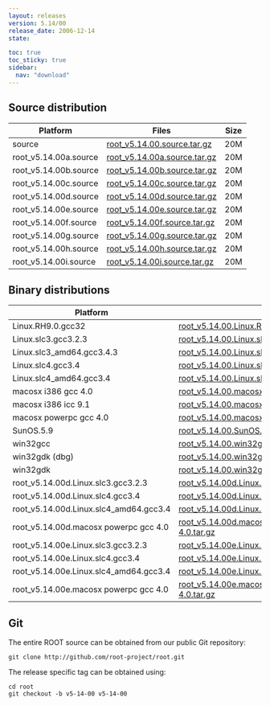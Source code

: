 ```yaml
---
layout: releases
version: 5.14/00
release_date: 2006-12-14
state:

toc: true
toc_sticky: true
sidebar:
  nav: "download"
---
```



## Source distribution

| Platform       | Files | Size |
|-----------|-------|-----|
| source | [root_v5.14.00.source.tar.gz](https://root.cern.ch/download/root_v5.14.00.source.tar.gz) |  20M |
| root_v5.14.00a.source | [root_v5.14.00a.source.tar.gz](https://root.cern.ch/download/root_v5.14.00a.source.tar.gz) |  20M |
| root_v5.14.00b.source | [root_v5.14.00b.source.tar.gz](https://root.cern.ch/download/root_v5.14.00b.source.tar.gz) |  20M |
| root_v5.14.00c.source | [root_v5.14.00c.source.tar.gz](https://root.cern.ch/download/root_v5.14.00c.source.tar.gz) |  20M |
| root_v5.14.00d.source | [root_v5.14.00d.source.tar.gz](https://root.cern.ch/download/root_v5.14.00d.source.tar.gz) |  20M |
| root_v5.14.00e.source | [root_v5.14.00e.source.tar.gz](https://root.cern.ch/download/root_v5.14.00e.source.tar.gz) |  20M |
| root_v5.14.00f.source | [root_v5.14.00f.source.tar.gz](https://root.cern.ch/download/root_v5.14.00f.source.tar.gz) |  20M |
| root_v5.14.00g.source | [root_v5.14.00g.source.tar.gz](https://root.cern.ch/download/root_v5.14.00g.source.tar.gz) |  20M |
| root_v5.14.00h.source | [root_v5.14.00h.source.tar.gz](https://root.cern.ch/download/root_v5.14.00h.source.tar.gz) |  20M |
| root_v5.14.00i.source | [root_v5.14.00i.source.tar.gz](https://root.cern.ch/download/root_v5.14.00i.source.tar.gz) |  20M |


## Binary distributions

| Platform       | Files | Size |
|-----------|-------|-----|
| Linux.RH9.0.gcc32 | [root_v5.14.00.Linux.RH9.0.gcc32.tar.gz](https://root.cern.ch/download/root_v5.14.00.Linux.RH9.0.gcc32.tar.gz) |  44M |
| Linux.slc3.gcc3.2.3 | [root_v5.14.00.Linux.slc3.gcc3.2.3.tar.gz](https://root.cern.ch/download/root_v5.14.00.Linux.slc3.gcc3.2.3.tar.gz) |  41M |
| Linux.slc3_amd64.gcc3.4.3 | [root_v5.14.00.Linux.slc3_amd64.gcc3.4.3.tar.gz](https://root.cern.ch/download/root_v5.14.00.Linux.slc3_amd64.gcc3.4.3.tar.gz) |  45M |
| Linux.slc4.gcc3.4 | [root_v5.14.00.Linux.slc4.gcc3.4.tar.gz](https://root.cern.ch/download/root_v5.14.00.Linux.slc4.gcc3.4.tar.gz) |  37M |
| Linux.slc4_amd64.gcc3.4 | [root_v5.14.00.Linux.slc4_amd64.gcc3.4.tar.gz](https://root.cern.ch/download/root_v5.14.00.Linux.slc4_amd64.gcc3.4.tar.gz) |  36M |
| macosx i386 gcc 4.0 | [root_v5.14.00.macosx-i386-gcc-4.0.tar.gz](https://root.cern.ch/download/root_v5.14.00.macosx-i386-gcc-4.0.tar.gz) |  36M |
| macosx i386 icc 9.1 | [root_v5.14.00.macosx-i386-icc-9.1.tar.gz](https://root.cern.ch/download/root_v5.14.00.macosx-i386-icc-9.1.tar.gz) |  71M |
| macosx powerpc gcc 4.0 | [root_v5.14.00.macosx-powerpc-gcc-4.0.tar.gz](https://root.cern.ch/download/root_v5.14.00.macosx-powerpc-gcc-4.0.tar.gz) |  36M |
| SunOS.5.9 | [root_v5.14.00.SunOS.5.9.tar.gz](https://root.cern.ch/download/root_v5.14.00.SunOS.5.9.tar.gz) |  41M |
| win32gcc | [root_v5.14.00.win32gcc.tar.gz](https://root.cern.ch/download/root_v5.14.00.win32gcc.tar.gz) |  40M |
| win32gdk (dbg) | [root_v5.14.00.win32gdk.debug.tar.gz](https://root.cern.ch/download/root_v5.14.00.win32gdk.debug.tar.gz) |  77M |
| win32gdk | [root_v5.14.00.win32gdk.tar.gz](https://root.cern.ch/download/root_v5.14.00.win32gdk.tar.gz) |  41M |
| root_v5.14.00d.Linux.slc3.gcc3.2.3 | [root_v5.14.00d.Linux.slc3.gcc3.2.3.tar.gz](https://root.cern.ch/download/root_v5.14.00d.Linux.slc3.gcc3.2.3.tar.gz) |  36M |
| root_v5.14.00d.Linux.slc4.gcc3.4 | [root_v5.14.00d.Linux.slc4.gcc3.4.tar.gz](https://root.cern.ch/download/root_v5.14.00d.Linux.slc4.gcc3.4.tar.gz) |  37M |
| root_v5.14.00d.Linux.slc4_amd64.gcc3.4 | [root_v5.14.00d.Linux.slc4_amd64.gcc3.4.tar.gz](https://root.cern.ch/download/root_v5.14.00d.Linux.slc4_amd64.gcc3.4.tar.gz) |  38M |
| root_v5.14.00d.macosx powerpc gcc 4.0 | [root_v5.14.00d.macosx-powerpc-gcc-4.0.tar.gz](https://root.cern.ch/download/root_v5.14.00d.macosx-powerpc-gcc-4.0.tar.gz) |  36M |
| root_v5.14.00e.Linux.slc3.gcc3.2.3 | [root_v5.14.00e.Linux.slc3.gcc3.2.3.tar.gz](https://root.cern.ch/download/root_v5.14.00e.Linux.slc3.gcc3.2.3.tar.gz) |  36M |
| root_v5.14.00e.Linux.slc4.gcc3.4 | [root_v5.14.00e.Linux.slc4.gcc3.4.tar.gz](https://root.cern.ch/download/root_v5.14.00e.Linux.slc4.gcc3.4.tar.gz) |  37M |
| root_v5.14.00e.Linux.slc4_amd64.gcc3.4 | [root_v5.14.00e.Linux.slc4_amd64.gcc3.4.tar.gz](https://root.cern.ch/download/root_v5.14.00e.Linux.slc4_amd64.gcc3.4.tar.gz) |  38M |
| root_v5.14.00e.macosx powerpc gcc 4.0 | [root_v5.14.00e.macosx-powerpc-gcc-4.0.tar.gz](https://root.cern.ch/download/root_v5.14.00e.macosx-powerpc-gcc-4.0.tar.gz) |  36M |


## Git
The entire ROOT source can be obtained from our public Git repository:

~~~
git clone http://github.com/root-project/root.git
~~~
The release specific tag can be obtained using:
~~~
cd root
git checkout -b v5-14-00 v5-14-00
~~~


